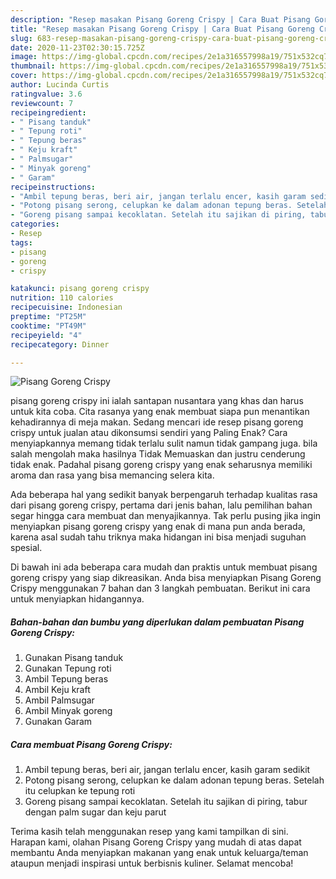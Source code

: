 ```yaml
---
description: "Resep masakan Pisang Goreng Crispy | Cara Buat Pisang Goreng Crispy Yang Bikin Ngiler"
title: "Resep masakan Pisang Goreng Crispy | Cara Buat Pisang Goreng Crispy Yang Bikin Ngiler"
slug: 683-resep-masakan-pisang-goreng-crispy-cara-buat-pisang-goreng-crispy-yang-bikin-ngiler
date: 2020-11-23T02:30:15.725Z
image: https://img-global.cpcdn.com/recipes/2e1a316557998a19/751x532cq70/pisang-goreng-crispy-foto-resep-utama.jpg
thumbnail: https://img-global.cpcdn.com/recipes/2e1a316557998a19/751x532cq70/pisang-goreng-crispy-foto-resep-utama.jpg
cover: https://img-global.cpcdn.com/recipes/2e1a316557998a19/751x532cq70/pisang-goreng-crispy-foto-resep-utama.jpg
author: Lucinda Curtis
ratingvalue: 3.6
reviewcount: 7
recipeingredient:
- " Pisang tanduk"
- " Tepung roti"
- " Tepung beras"
- " Keju kraft"
- " Palmsugar"
- " Minyak goreng"
- " Garam"
recipeinstructions:
- "Ambil tepung beras, beri air, jangan terlalu encer, kasih garam sedikit"
- "Potong pisang serong, celupkan ke dalam adonan tepung beras. Setelah itu celupkan ke tepung roti"
- "Goreng pisang sampai kecoklatan. Setelah itu sajikan di piring, tabur dengan palm sugar dan keju parut"
categories:
- Resep
tags:
- pisang
- goreng
- crispy

katakunci: pisang goreng crispy 
nutrition: 110 calories
recipecuisine: Indonesian
preptime: "PT25M"
cooktime: "PT49M"
recipeyield: "4"
recipecategory: Dinner

---
```



![Pisang Goreng Crispy](https://img-global.cpcdn.com/recipes/2e1a316557998a19/751x532cq70/pisang-goreng-crispy-foto-resep-utama.jpg)


pisang goreng crispy ini ialah santapan nusantara yang khas dan harus untuk kita coba. Cita rasanya yang enak membuat siapa pun menantikan kehadirannya di meja makan.
Sedang mencari ide resep pisang goreng crispy untuk jualan atau dikonsumsi sendiri yang Paling Enak? Cara menyiapkannya memang tidak terlalu sulit namun tidak gampang juga. bila salah mengolah maka hasilnya Tidak Memuaskan dan justru cenderung tidak enak. Padahal pisang goreng crispy yang enak seharusnya memiliki aroma dan rasa yang bisa memancing selera kita.



Ada beberapa hal yang sedikit banyak berpengaruh terhadap kualitas rasa dari pisang goreng crispy, pertama dari jenis bahan, lalu pemilihan bahan segar hingga cara membuat dan menyajikannya. Tak perlu pusing jika ingin menyiapkan pisang goreng crispy yang enak di mana pun anda berada, karena asal sudah tahu triknya maka hidangan ini bisa menjadi suguhan spesial.


Di bawah ini ada beberapa cara mudah dan praktis untuk membuat pisang goreng crispy yang siap dikreasikan. Anda bisa menyiapkan Pisang Goreng Crispy menggunakan 7 bahan dan 3 langkah pembuatan. Berikut ini cara untuk menyiapkan hidangannya.

<!--inarticleads1-->

##### Bahan-bahan dan bumbu yang diperlukan dalam pembuatan Pisang Goreng Crispy:

1. Gunakan  Pisang tanduk
1. Gunakan  Tepung roti
1. Ambil  Tepung beras
1. Ambil  Keju kraft
1. Ambil  Palmsugar
1. Ambil  Minyak goreng
1. Gunakan  Garam




<!--inarticleads2-->

##### Cara membuat Pisang Goreng Crispy:

1. Ambil tepung beras, beri air, jangan terlalu encer, kasih garam sedikit
1. Potong pisang serong, celupkan ke dalam adonan tepung beras. Setelah itu celupkan ke tepung roti
1. Goreng pisang sampai kecoklatan. Setelah itu sajikan di piring, tabur dengan palm sugar dan keju parut




Terima kasih telah menggunakan resep yang kami tampilkan di sini. Harapan kami, olahan Pisang Goreng Crispy yang mudah di atas dapat membantu Anda menyiapkan makanan yang enak untuk keluarga/teman ataupun menjadi inspirasi untuk berbisnis kuliner. Selamat mencoba!
